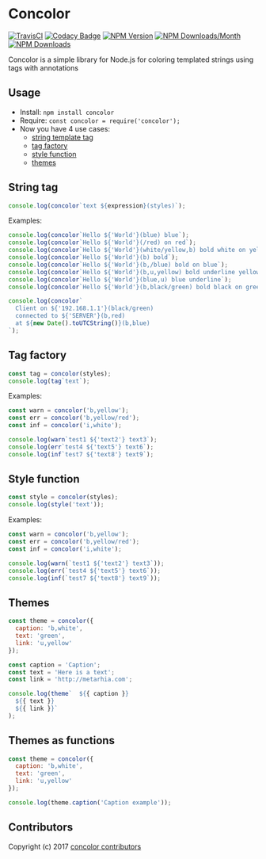 # Concolor

[![TravisCI](https://travis-ci.org/metarhia/concolor.svg?branch=master)](https://travis-ci.org/metarhia/concolor)
[![Codacy Badge](https://api.codacy.com/project/badge/Grade/6f4f133090d64f178d099f86521ec117)](https://www.codacy.com/app/metarhia/concolor)
[![NPM Version](https://badge.fury.io/js/concolor.svg)](https://badge.fury.io/js/concolor)
[![NPM Downloads/Month](https://img.shields.io/npm/dm/concolor.svg)](https://www.npmjs.com/package/concolor)
[![NPM Downloads](https://img.shields.io/npm/dt/concolor.svg)](https://www.npmjs.com/package/concolor)

Concolor is a simple library for Node.js for coloring templated strings using
tags with annotations

## Usage

- Install: `npm install concolor`
- Require: `const concolor = require('concolor');`
- Now you have 4 use cases:
  - [string template tag](#string-tag)
  - [tag factory](#tag-factory)
  - [style function](#style-function)
  - [themes](#themes)

## String tag
```js
console.log(concolor`text ${expression}(styles)`);
```

Examples:
```javascript
console.log(concolor`Hello ${'World'}(blue) blue`);
console.log(concolor`Hello ${'World'}(/red) on red`);
console.log(concolor`Hello ${'World'}(white/yellow,b) bold white on yellow`);
console.log(concolor`Hello ${'World'}(b) bold`);
console.log(concolor`Hello ${'World'}(b,/blue) bold on blue`);
console.log(concolor`Hello ${'World'}(b,u,yellow) bold underline yellow`);
console.log(concolor`Hello ${'World'}(blue,u) blue underline`);
console.log(concolor`Hello ${'World'}(b,black/green) bold black on green`);

console.log(concolor`
  Client on ${'192.168.1.1'}(black/green)
  connected to ${'SERVER'}(b,red)
  at ${new Date().toUTCString()}(b,blue)
`);
```

## Tag factory
```js
const tag = concolor(styles);
console.log(tag`text`);
```

Examples:
```javascript
const warn = concolor('b,yellow');
const err = concolor('b,yellow/red');
const inf = concolor('i,white');

console.log(warn`test1 ${'text2'} text3`);
console.log(err`test4 ${'text5'} text6`);
console.log(inf`test7 ${'text8'} text9`);
```

## Style function
```js
const style = concolor(styles);
console.log(style('text'));
```

Examples:
```javascript
const warn = concolor('b,yellow');
const err = concolor('b,yellow/red');
const inf = concolor('i,white');

console.log(warn(`test1 ${'text2'} text3`));
console.log(err(`test4 ${'text5'} text6`));
console.log(inf(`test7 ${'text8'} text9`));
```

## Themes
```js
const theme = concolor({
  caption: 'b,white',
  text: 'green',
  link: 'u,yellow'
});

const caption = 'Caption';
const text = 'Here is a text';
const link = 'http://metarhia.com';

console.log(theme`  ${{ caption }}
  ${{ text }}
  ${{ link }}`
);
```

## Themes as functions

```js
const theme = concolor({
  caption: 'b,white',
  text: 'green',
  link: 'u,yellow'
});

console.log(theme.caption('Caption example'));
```

## Contributors

Copyright (c) 2017 [concolor contributors](https://github.com/metarhia/concolor/graphs/contributors)
